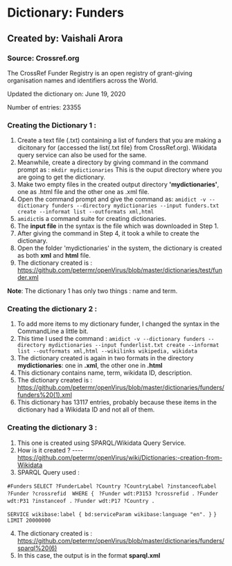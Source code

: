 # Dictionary: Funders
## Created by: Vaishali Arora

### Source: Crossref.org

The CrossRef Funder Registry is an open registry of grant-giving organisation names and identifiers across the World.

Updated the dictionary on: June 19, 2020

Number of entries: 23355

### Creating the Dictionary 1 :
1. Create a text file (.txt) containing a list of funders that you are making a dicitonary for (accessed the list{.txt file} from CrossRef.org). Wikidata query service can also be used for the same.
2. Meanwhile, create a directory by giving command in the command prompt as : `mkdir mydictionaries` This is the ouput directory where you are going to get the dictionary.
3. Make two empty files in the created output directory **'mydictionaries'**, one as .html file and the other one as .xml file.
4. Open the command prompt and give the command as: `amidict -v --dictionary funders --directory mydictionaries --input funders.txt create --informat list --outformats xml,html`
5. `amidict`is a command suite for creating dictionaries.
6. The **input file** in the syntax is the file which was downloaded in Step 1.
7. After giving the command in Step 4, it took a while to create the dictionary.
8. Open the folder 'mydictionaries' in the system, the dictionary is created as both **xml** and **html** file.
9. The dictionary created is :   https://github.com/petermr/openVirus/blob/master/dictionaries/test/funder.xml

**Note**: The dictionary 1 has only two things : name and term.

### Creating the dictionary 2 :
1. To add more items to my dictionary funder, I changed the syntax in the CommandLine a little bit. 
2. This time I used the command : `amidict -v --dictionary funders --directory mydictionaries --input funderlist.txt create --informat list --outformats xml,html --wikilinks wikipedia, wikidata`
3. The dictionary created is again in two formats in the directory **mydictionaries**: one in **.xml**, the other one in **.html**
4. This dictionary contains name, term, wikidata ID, description.
5. The dictionary created is : https://github.com/petermr/openVirus/blob/master/dictionaries/funders/funders%20(1).xml
6. This dictionary has 13117 entries, probably because these items in the dictionary had a Wikidata ID and not all of them.

### Creating the dictionary 3 :
1. This one is created using SPARQL/Wikidata Query Service.
2. How is it created ?  ---- https://github.com/petermr/openVirus/wiki/Dictionaries:-creation-from-Wikidata
3. SPARQL Query used :

`#Funders`
`SELECT ?FunderLabel ?Country ?CountryLabel ?instanceofLabel  ?Funder ?crossrefid  WHERE {`
 ` ?Funder wdt:P3153 ?crossrefid .`
  `?Funder wdt:P31 ?instanceof .`
  `?Funder wdt:P17 ?Country .`
  
 
  `SERVICE wikibase:label { bd:serviceParam wikibase:language "en". }`
`}`
`LIMIT 20000000`


4. The dictionary created is : https://github.com/petermr/openVirus/blob/master/dictionaries/funders/sparql%20(6)
5. In this case, the output is in the format **sparql.xml**
